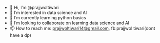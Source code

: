- 👋 Hi, I’m @prajjwoltiwari
- 👀 I’m interested in data science and AI
- 🌱 I’m currently learning python basics
- 💞️ I’m looking to collaborate on learning data science and AI
- 📫 How to reach me: prajjwoltiwari14@gmail.com, fb:prajjwol tiwari(dont have a dp)

<!---
prajjwoltiwari/prajjwoltiwari is a ✨ special ✨ repository because its `README.md` (this file) appears on your GitHub profile.
You can click the Preview link to take a look at your changes.
--->
